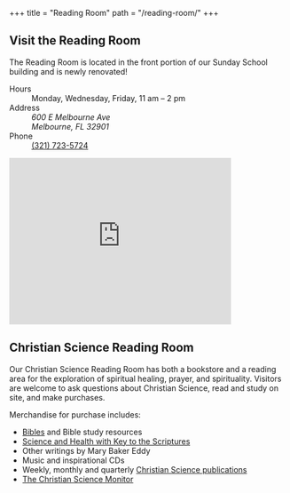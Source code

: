 +++
title = "Reading Room"
path = "/reading-room/"
+++

<div class="content-and-sidebar">

<aside class="right">

## Visit the Reading Room

The Reading Room is located in the front portion of our Sunday School building and is newly renovated!

<dl>
  <dt>Hours</dt>
  <dd>Monday, Wednesday, Friday, <time datetime="11:00">11 am</time> – <time datetime="14:00">2 pm</time></dd>
  <dt>Address</dt>
  <dd><address>600 E Melbourne Ave<br>Melbourne, FL 32901</address></dd>
  <dt>Phone</dt>
  <dd><a href="tel:+13217235724">(321) 723-5724</a></dd>
</dl>

<iframe src="https://www.google.com/maps/embed?pb=!1m18!1m12!1m3!1d285.3285123524405!2d-80.61137744471185!3d28.076580858895024!2m3!1f0!2f0!3f0!3m2!1i1024!2i768!4f13.1!3m3!1m2!1s0x88de118c4270bff5%3A0x285afb6e8ee89ca8!2sChristian%20Science%20Reading%20Room!5e0!3m2!1sen!2sus!4v1688505119097!5m2!1sen!2sus" width="400" height="300" style="border:0;" allowfullscreen="" loading="lazy" referrerpolicy="no-referrer-when-downgrade"></iframe>

</aside>

<section>

# Christian Science Reading Room

Our Christian Science Reading Room has both a bookstore and a reading area for
the exploration of spiritual healing, prayer, and spirituality. Visitors are
welcome to ask questions about Christian Science, read and study on site, and
make purchases.

Merchandise for purchase includes:

* <a href="https://www.christianscience.com/the-christian-science-pastor/holy-bible" rel=external>Bibles</a> and Bible study resources
* <a href="https://www.christianscience.com/the-christian-science-pastor/science-and-health" rel=external>Science and Health with Key to the Scriptures</a>
* Other writings by Mary Baker Eddy
* Music and inspirational CDs
* Weekly, monthly and quarterly <a href="https://christianscience.com/publications-and-activities#pubs" rel=external>Christian Science publications</a>
* <a href="https://www.csmonitor.com/" rel=external>The Christian Science Monitor</a>


</section>

</div>

